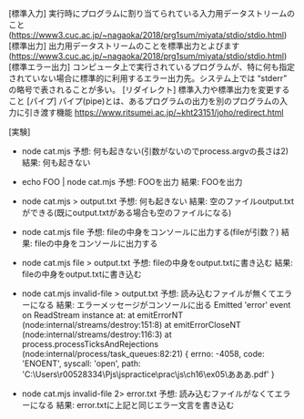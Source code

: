 [標準入力]
実行時にプログラムに割り当てられている入力用データストリームのこと(<https://www3.cuc.ac.jp/~nagaoka/2018/prg1sum/miyata/stdio/stdio.html>)
[標準出力]
出力用データストリームのことを標準出力とよびます(<https://www3.cuc.ac.jp/~nagaoka/2018/prg1sum/miyata/stdio/stdio.html>)
[標準エラー出力]
コンピュータ上で実行されているプログラムが、特に何も指定されていない場合に標準的に利用するエラー出力先。システム上では “stderr” の略号で表されることが多い。
[リダイレクト]
標準入力や標準出力を変更すること
[パイプ]
パイプ(pipe)とは、あるプログラムの出力を別のプログラムの入力に引き渡す機能
<https://www.ritsumei.ac.jp/~kht23151/joho/redirect.html>

[実験]

- node cat.mjs
予想: 何も起きない(引数がないのでprocess.argvの長さは2)
結果: 何も起きない

- echo FOO | node cat.mjs
予想: FOOを出力
結果: FOOを出力

- node cat.mjs > output.txt
予想: 何も起きない
結果: 空のファイルoutput.txtができる(既にoutput.txtがある場合も空のファイルになる)

- node cat.mjs file
予想: fileの中身をコンソールに出力する(fileが引数？)
結果: fileの中身をコンソールに出力する

- node cat.mjs file > output.txt
予想: fileの中身をoutput.txtに書き込む
結果: fileの中身をoutput.txtに書き込む

- node cat.mjs invalid-file > output.txt
予想: 読み込むファイルが無くてエラーになる
結果: エラーメッセージがコンソールに出る
Emitted 'error' event on ReadStream instance at:
    at emitErrorNT (node:internal/streams/destroy:151:8)
    at emitErrorCloseNT (node:internal/streams/destroy:116:3)
    at process.processTicksAndRejections (node:internal/process/task_queues:82:21) {
  errno: -4058,
  code: 'ENOENT',
  syscall: 'open',
  path: 'C:\\Users\\r00528334\\Pjs\\jspractice\\prac\\js\\ch16\\ex05\\あああ.pdf'
}

- node cat.mjs invalid-file 2> error.txt
予想: 読み込むファイルがなくてエラーになる
結果: error.txtに上記と同じエラー文言を書き込む
